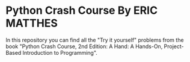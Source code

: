 # Python Crash Course By ERIC MATTHES
In this repository you can find all the "Try it yourself" problems from the book "Python Crash Course, 2nd Edition: A Hand: A Hands-On, Project-Based Introduction to Programming". 
